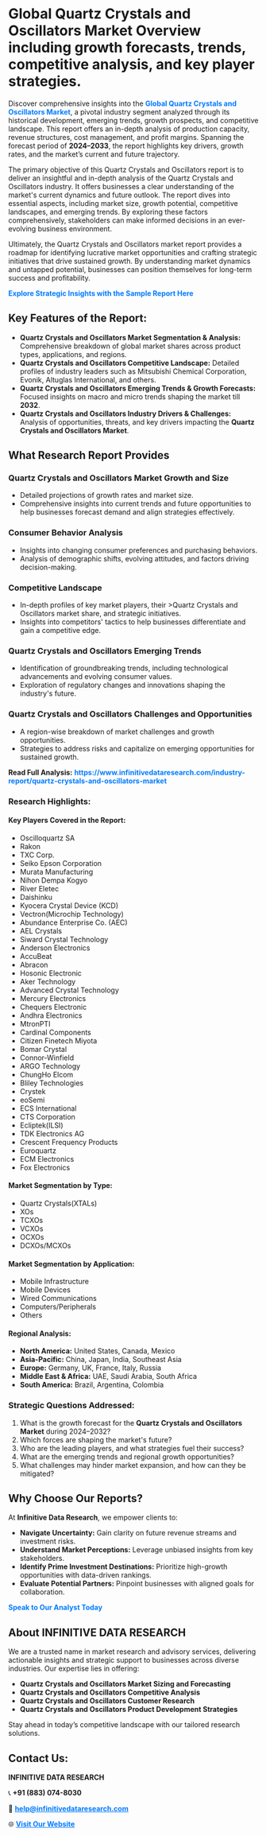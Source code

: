 <h1>Global Quartz Crystals and Oscillators Market Overview including growth forecasts, trends, competitive analysis, and key player strategies.</h1>
<p>
Discover comprehensive insights into the 
<a href="https://www.infinitivedataresearch.com/industry-report/quartz-crystals-and-oscillators-market" rel="dofollow" style="color: #007BFF; text-decoration: none;"><strong>Global Quartz Crystals and Oscillators Market</strong></a>, a pivotal industry segment analyzed through its historical development, emerging trends, growth prospects, and competitive landscape. This report offers an in-depth analysis of production capacity, revenue structures, cost management, and profit margins. Spanning the forecast period of <strong>2024–2033</strong>, the report highlights key drivers, growth rates, and the market’s current and future trajectory.
</p>
<p>
The primary objective of this Quartz Crystals and Oscillators report is to deliver an insightful and in-depth analysis of the Quartz Crystals and Oscillators industry. It offers businesses a clear understanding of the market's current dynamics and future outlook. The report dives into essential aspects, including market size, growth potential, competitive landscapes, and emerging trends. By exploring these factors comprehensively, stakeholders can make informed decisions in an ever-evolving business environment.
</p>
<p>
Ultimately, the Quartz Crystals and Oscillators market report provides a roadmap for identifying lucrative market opportunities and crafting strategic initiatives that drive sustained growth. By understanding market dynamics and untapped potential, businesses can position themselves for long-term success and profitability.
</p>
<p>
<a href="https://www.infinitivedataresearch.com/request-sample/reportId=107050" style="color: #007BFF; text-decoration: none;"><strong>Explore Strategic Insights with the Sample Report Here</strong></a>
</p>

<h2>Key Features of the Report:</h2>
<ul>
<li><strong>Quartz Crystals and Oscillators Market Segmentation & Analysis:</strong> Comprehensive breakdown of global market shares across product types, applications, and regions.</li>
<li><strong>Quartz Crystals and Oscillators Competitive Landscape:</strong> Detailed profiles of industry leaders such as Mitsubishi Chemical Corporation, Evonik, Altuglas International, and others.</li>
<li><strong>Quartz Crystals and Oscillators Emerging Trends & Growth Forecasts:</strong> Focused insights on macro and micro trends shaping the market till <strong>2032</strong>.</li>
<li><strong>Quartz Crystals and Oscillators Industry Drivers & Challenges:</strong> Analysis of opportunities, threats, and key drivers impacting the <strong>Quartz Crystals and Oscillators Market</strong>.</li>
</ul>

<h2>What Research Report Provides</h2>
<h3>Quartz Crystals and Oscillators Market Growth and Size</h3>
<ul>
<li>Detailed projections of growth rates and market size.</li>
<li>Comprehensive insights into current trends and future opportunities to help businesses forecast demand and align strategies effectively.</li>
</ul>

<h3>Consumer Behavior Analysis</h3>
<ul>
<li>Insights into changing consumer preferences and purchasing behaviors.</li>
<li>Analysis of demographic shifts, evolving attitudes, and factors driving decision-making.</li>
</ul>

<h3>Competitive Landscape</h3>
<ul>
<li>In-depth profiles of key market players, their >Quartz Crystals and Oscillators market share, and strategic initiatives.</li>
<li>Insights into competitors' tactics to help businesses differentiate and gain a competitive edge.</li>
</ul>

<h3>Quartz Crystals and Oscillators Emerging Trends</h3>
<ul>
<li>Identification of groundbreaking trends, including technological advancements and evolving consumer values.</li>
<li>Exploration of regulatory changes and innovations shaping the industry's future.</li>
</ul>

<h3>Quartz Crystals and Oscillators Challenges and Opportunities</h3>
<ul>
<li>A region-wise breakdown of market challenges and growth opportunities.</li>
<li>Strategies to address risks and capitalize on emerging opportunities for sustained growth.</li>
</ul>
<p><strong>Read Full Analysis:</strong> <a href="https://www.infinitivedataresearch.com/industry-report/quartz-crystals-and-oscillators-market" rel="dofollow" style="color: #007BFF; text-decoration: none;"><strong>https://www.infinitivedataresearch.com/industry-report/quartz-crystals-and-oscillators-market</strong></a></p>
<h3>Research Highlights:</h3>
<h4>Key Players Covered in the Report:</h4>
<ul><li>Oscilloquartz SA</li><li>Rakon</li><li>TXC Corp.</li><li>Seiko Epson Corporation</li><li>Murata Manufacturing</li><li>Nihon Dempa Kogyo</li><li>River Eletec</li><li>Daishinku</li><li>Kyocera Crystal Device (KCD)</li><li>Vectron(Microchip Technology)</li><li>Abundance Enterprise Co. (AEC)</li><li>AEL Crystals</li><li>Siward Crystal Technology</li><li>Anderson Electronics</li><li>AccuBeat</li><li>Abracon</li><li>Hosonic Electronic</li><li>Aker Technology</li><li>Advanced Crystal Technology</li><li>Mercury Electronics</li><li>Chequers Electronic</li><li>Andhra Electronics</li><li>MtronPTI</li><li>Cardinal Components</li><li>Citizen Finetech Miyota</li><li>Bomar Crystal</li><li>Connor-Winfield</li><li>ARGO Technology</li><li>ChungHo Elcom</li><li>Bliley Technologies</li><li>Crystek</li><li>eoSemi</li><li>ECS International</li><li>CTS Corporation</li><li>Ecliptek(ILSI)</li><li>TDK Electronics AG</li><li>Crescent Frequency Products</li><li>Euroquartz</li><li>ECM Electronics</li><li>Fox Electronics</li></ul>
<h4>Market Segmentation by Type:</h4>
<ul><li>Quartz Crystals(XTALs)</li><li>XOs</li><li>TCXOs</li><li>VCXOs</li><li>OCXOs</li><li>DCXOs/MCXOs</li></ul>
<h4>Market Segmentation by Application:</h4>
<ul><li>Mobile Infrastructure</li><li>Mobile Devices</li><li>Wired Communications</li><li>Computers/Peripherals</li><li>Others</li></ul>

<h4>Regional Analysis:</h4>
<ul>
<li><strong>North America:</strong> United States, Canada, Mexico</li>
<li><strong>Asia-Pacific:</strong> China, Japan, India, Southeast Asia</li>
<li><strong>Europe:</strong> Germany, UK, France, Italy, Russia</li>
<li><strong>Middle East & Africa:</strong> UAE, Saudi Arabia, South Africa</li>
<li><strong>South America:</strong> Brazil, Argentina, Colombia</li>
</ul>

<h3>Strategic Questions Addressed:</h3>
<ol>
<li>What is the growth forecast for the <strong>Quartz Crystals and Oscillators Market</strong> during 2024–2032?</li>
<li>Which forces are shaping the market's future?</li>
<li>Who are the leading players, and what strategies fuel their success?</li>
<li>What are the emerging trends and regional growth opportunities?</li>
<li>What challenges may hinder market expansion, and how can they be mitigated?</li>
</ol>

<h2>Why Choose Our Reports?</h2>
<p>At <strong>Infinitive Data Research</strong>, we empower clients to:</p>
<ul>
<li><strong>Navigate Uncertainty:</strong> Gain clarity on future revenue streams and investment risks.</li>
<li><strong>Understand Market Perceptions:</strong> Leverage unbiased insights from key stakeholders.</li>
<li><strong>Identify Prime Investment Destinations:</strong> Prioritize high-growth opportunities with data-driven rankings.</li>
<li><strong>Evaluate Potential Partners:</strong> Pinpoint businesses with aligned goals for collaboration.</li>
</ul>
<p><a href="https://www.infinitivedataresearch.com/industry-report/quartz-crystals-and-oscillators-market" rel="dofollow" style="color: #007BFF; text-decoration: none;"><strong>Speak to Our Analyst Today</strong></a></p>

<h2>About INFINITIVE DATA RESEARCH</h2>
<p>We are a trusted name in market research and advisory services, delivering actionable insights and strategic support to businesses across diverse industries. Our expertise lies in offering:</p>
<ul>
<li><strong>Quartz Crystals and Oscillators Market Sizing and Forecasting</strong></li>
<li><strong>Quartz Crystals and Oscillators Competitive Analysis</strong></li>
<li><strong>Quartz Crystals and Oscillators Customer Research</strong></li>
<li><strong>Quartz Crystals and Oscillators Product Development Strategies</strong></li>
</ul>
<p>Stay ahead in today’s competitive landscape with our tailored research solutions.</p>

<h2>Contact Us:</h2>
<p><strong>INFINITIVE DATA RESEARCH</strong></p>
<p>📞 <strong>+91 (883) 074-8030</strong></p>
<p>📧 <strong><a href="mailto:help@infinitivedataresearch.com" style="color: #007BFF;">help@infinitivedataresearch.com</a></strong></p>
<p>🌐 <strong><a href="https://www.infinitivedataresearch.com" rel="dofollow" style="color: #007BFF;">Visit Our Website</a></strong></p>